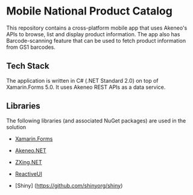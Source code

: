 ﻿# Mobile National Product Catalog

This repository contains a cross-platform mobile app that uses Akeneo's APIs to browse, list and display product information. The app also has Barcode-scanning feature that can be used to fetch product information from GS1 barcodes.


## Tech Stack

The application is written in C# (.NET Standard 2.0) on top of Xamarin.Forms 5.0. It uses Akeneo REST APIs as a data service.

## Libraries

The following libraries (and associated NuGet packages) are used in the solution

- [Xamarin.Forms](https://github.com/xamarin/xamarin.forms)

- [Akeneo.NET](https://github.com/pardahlman/akeneo-csharp)

- [ZXing.NET](https://github.com/Redth/ZXing.Net.Mobile)

- [ReactiveUI](https://github.com/reactiveui/reactiveui)

- [Shiny] (https://github.com/shinyorg/shiny)